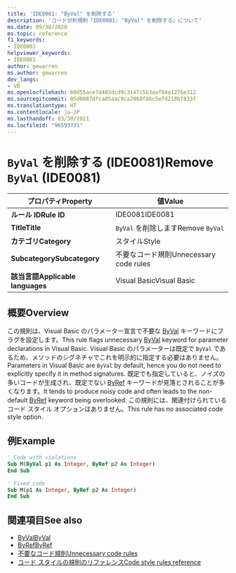 ```yaml
---
title: 'IDE0081: "ByVal" を削除する'
description: 'コード分析規則「IDE0081: "ByVal" を削除する」について'
ms.date: 09/30/2020
ms.topic: reference
f1_keywords:
- IDE0081
helpviewer_keywords:
- IDE0081
author: gewarren
ms.author: gewarren
dev_langs:
- VB
ms.openlocfilehash: b0d55ace7d403dcd9c3147c5b3aaf04a1276e312
ms.sourcegitcommit: 05d0087dfca85aac9ca2960f86c5efd218bf833f
ms.translationtype: HT
ms.contentlocale: ja-JP
ms.lasthandoff: 03/30/2021
ms.locfileid: "96593731"
---
```

# <a name="remove-byval-ide0081"></a><span data-ttu-id="d59ae-103">`ByVal` を削除する (IDE0081)</span><span class="sxs-lookup"><span data-stu-id="d59ae-103">Remove `ByVal` (IDE0081)</span></span>

|<span data-ttu-id="d59ae-104">プロパティ</span><span class="sxs-lookup"><span data-stu-id="d59ae-104">Property</span></span>|<span data-ttu-id="d59ae-105">値</span><span class="sxs-lookup"><span data-stu-id="d59ae-105">Value</span></span>|
|-|-|
| <span data-ttu-id="d59ae-106">**ルール ID**</span><span class="sxs-lookup"><span data-stu-id="d59ae-106">**Rule ID**</span></span> | <span data-ttu-id="d59ae-107">IDE0081</span><span class="sxs-lookup"><span data-stu-id="d59ae-107">IDE0081</span></span> |
| <span data-ttu-id="d59ae-108">**Title**</span><span class="sxs-lookup"><span data-stu-id="d59ae-108">**Title**</span></span> | <span data-ttu-id="d59ae-109">`ByVal` を削除します</span><span class="sxs-lookup"><span data-stu-id="d59ae-109">Remove `ByVal`</span></span> |
| <span data-ttu-id="d59ae-110">**カテゴリ**</span><span class="sxs-lookup"><span data-stu-id="d59ae-110">**Category**</span></span> | <span data-ttu-id="d59ae-111">スタイル</span><span class="sxs-lookup"><span data-stu-id="d59ae-111">Style</span></span> |
| <span data-ttu-id="d59ae-112">**Subcategory**</span><span class="sxs-lookup"><span data-stu-id="d59ae-112">**Subcategory**</span></span> | <span data-ttu-id="d59ae-113">不要なコード規則</span><span class="sxs-lookup"><span data-stu-id="d59ae-113">Unnecessary code rules</span></span> |
| <span data-ttu-id="d59ae-114">**該当言語**</span><span class="sxs-lookup"><span data-stu-id="d59ae-114">**Applicable languages**</span></span> | <span data-ttu-id="d59ae-115">Visual Basic</span><span class="sxs-lookup"><span data-stu-id="d59ae-115">Visual Basic</span></span> |

## <a name="overview"></a><span data-ttu-id="d59ae-116">概要</span><span class="sxs-lookup"><span data-stu-id="d59ae-116">Overview</span></span>

<span data-ttu-id="d59ae-117">この規則は、Visual Basic のパラメーター宣言で不要な [ByVal](../../../visual-basic/language-reference/modifiers/byval.md) キーワードにフラグを設定します。</span><span class="sxs-lookup"><span data-stu-id="d59ae-117">This rule flags unnecessary [ByVal](../../../visual-basic/language-reference/modifiers/byval.md) keyword for parameter declarations in Visual Basic.</span></span> <span data-ttu-id="d59ae-118">Visual Basic のパラメーターは既定で `ByVal` であるため、メソッドのシグネチャでこれを明示的に指定する必要はありません。</span><span class="sxs-lookup"><span data-stu-id="d59ae-118">Parameters in Visual Basic are `ByVal` by default, hence you do not need to explicitly specify it in method signatures.</span></span> <span data-ttu-id="d59ae-119">既定でも指定していると、ノイズの多いコードが生成され、既定でない [ByRef](../../../visual-basic/language-reference/modifiers/byref.md) キーワードが見落とされることが多くなります。</span><span class="sxs-lookup"><span data-stu-id="d59ae-119">It tends to produce noisy code and often leads to the non-default [ByRef](../../../visual-basic/language-reference/modifiers/byref.md) keyword being overlooked.</span></span> <span data-ttu-id="d59ae-120">この規則には、関連付けられているコード スタイル オプションはありません。</span><span class="sxs-lookup"><span data-stu-id="d59ae-120">This rule has no associated code style option.</span></span>

## <a name="example"></a><span data-ttu-id="d59ae-121">例</span><span class="sxs-lookup"><span data-stu-id="d59ae-121">Example</span></span>

```vb
' Code with violations
Sub M(ByVal p1 As Integer, ByRef p2 As Integer)
End Sub

' Fixed code
Sub M(p1 As Integer, ByRef p2 As Integer)
End Sub
```

## <a name="see-also"></a><span data-ttu-id="d59ae-122">関連項目</span><span class="sxs-lookup"><span data-stu-id="d59ae-122">See also</span></span>

- [<span data-ttu-id="d59ae-123">ByVal</span><span class="sxs-lookup"><span data-stu-id="d59ae-123">ByVal</span></span>](../../../visual-basic/language-reference/modifiers/byval.md)
- [<span data-ttu-id="d59ae-124">ByRef</span><span class="sxs-lookup"><span data-stu-id="d59ae-124">ByRef</span></span>](../../../visual-basic/language-reference/modifiers/byref.md)
- [<span data-ttu-id="d59ae-125">不要なコード規則</span><span class="sxs-lookup"><span data-stu-id="d59ae-125">Unnecessary code rules</span></span>](unnecessary-code-rules.md)
- [<span data-ttu-id="d59ae-126">コード スタイルの規則のリファレンス</span><span class="sxs-lookup"><span data-stu-id="d59ae-126">Code style rules reference</span></span>](index.md)

